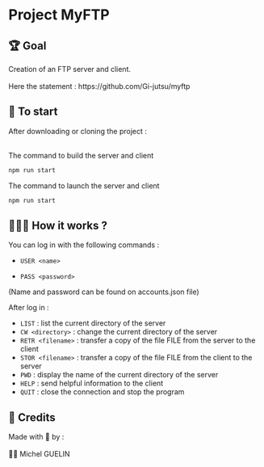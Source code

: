 <h1>Project MyFTP</h1>

<h2>🏆 Goal</h2>
Creation of an FTP server and client.
<br><br>
Here the statement : https://github.com/Gi-jutsu/myftp

<h2>🏁 To start</h2>
After downloading or cloning the project :
<br><br>

The command to build the server and client

```bash
npm run start
```

The command to launch the server and client

```bash
npm run start
```

<h2>🙋🏻‍♂️ How it works ?</h2>
You can log in with the following commands :

- `USER <name>`

- `PASS <password>`

(Name and password can be found on accounts.json file)

After log in :

- `LIST` : list the current directory of the server
- `CW <directory>` : change the current directory of the server
- `RETR <filename>` : transfer a copy of the file FILE from the server to the client
- `STOR <filename>` : transfer a copy of the file FILE from the client to the server
- `PWD` : display the name of the current directory of the server
- `HELP` : send helpful information to the client
- `QUIT` : close the connection and stop the program

<h2>🤝 Credits</h2>
Made with 💖 by :
<br><br>
👨🏻 Michel GUELIN
